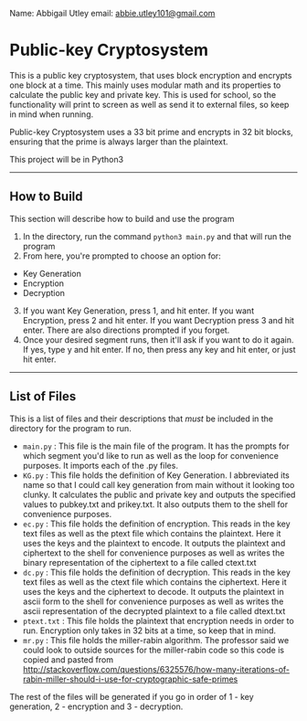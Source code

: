 Name: Abbigail Utley
email: abbie.utley101@gmail.com

Public-key Cryptosystem
=======================

This is a public key cryptosystem, that uses block encryption and encrypts one block at a time. This mainly uses modular math 
and its properties to calculate the public key and private key. This is used for school, so the functionality will print to screen
as well as send it to external files, so keep in mind when running.

Public-key Cryptosystem uses a 33 bit prime and encrypts in 32 bit blocks, ensuring that the prime is always larger than the plaintext.

This project will be in Python3

---

How to Build
------------

This section will describe how to build and use the program

1. In the directory, run the command `python3 main.py` and that will run the program
2. From here, you're prompted to choose an option for:
* Key Generation
* Encryption
* Decryption
3. If you want Key Generation, press 1, and hit enter. If you want Encryption, press 2 and hit enter. If you want Decryption press 3 and
hit enter. There are also directions prompted if you forget.
4. Once your desired segment runs, then it'll ask if you want to do it again. If yes, type y and hit enter. If no, then press any key and
hit enter, or just hit enter.

---

List of Files
-------------

This is a list of files and their descriptions that _must_ be included in the directory for the program to run.

* `main.py` : This file is the main file of the program. It has the prompts for which segment you'd like to run as well as the loop
              for convenience purposes. It imports each of the .py files.
* `KG.py` : This file holds the definition of Key Generation. I abbreviated its name so that I could call key generation from main without
            it looking too clunky. It calculates the public and private key and outputs the specified values to pubkey.txt and prikey.txt.
            It also outputs them to the shell for convenience purposes.
* `ec.py` : This file holds the definition of encryption. This reads in the key text files as well as the ptext file which contains the 
            plaintext. Here it uses the keys and the plaintext to encode. It outputs the plaintext and ciphertext to the shell for 
            convenience purposes as well as writes the binary representation of the ciphertext to a file called ctext.txt
* `dc.py` : This file holds the definition of decryption. This reads in the key text files as well as the ctext file which contains the 
            ciphertext. Here it uses the keys and the ciphertext to decode. It outputs the plaintext in ascii form to the shell for 
            convenience purposes as well as writes the ascii representation of the decrypted plaintext to a file called dtext.txt
* `ptext.txt` : This file holds the plaintext that encryption needs in order to run. Encryption only takes in 32 bits at a time, so keep 
                that in mind. 
* `mr.py` : This file holds the miller-rabin algorithm. The professor said we could look to outside sources for the miller-rabin code
            so this code is copied and pasted from http://stackoverflow.com/questions/6325576/how-many-iterations-of-rabin-miller-should-i-use-for-cryptographic-safe-primes 

The rest of the files will be generated if you go in order of 1 - key generation, 2 - encryption and 3 - decryption.
